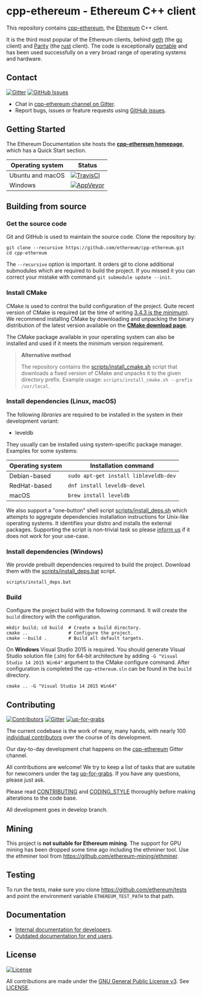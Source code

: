 # cpp-ethereum - Ethereum C++ client

This repository contains [cpp-ethereum](http://cpp-ethereum.org), the [Ethereum](https://ethereum.org) C++ client.

It is the third most popular of the Ethereum clients, behind [geth](https://github.com/ethereum/go-ethereum) (the [go](https://golang.org)
client) and [Parity](https://github.com/ethcore/parity) (the [rust](https://www.rust-lang.org/) client).  The code is exceptionally
[portable](http://cpp-ethereum.org/portability.html) and has been used successfully on a very broad range
of operating systems and hardware.


## Contact

[![Gitter](https://img.shields.io/gitter/room/ethereum/cpp-ethereum.svg)](https://gitter.im/ethereum/cpp-ethereum)
[![GitHub Issues](https://img.shields.io/github/issues-raw/ethereum/cpp-ethereum.svg)](https://github.com/ethereum/cpp-ethereum/issues)

- Chat in [cpp-ethereum channel on Gitter](https://gitter.im/ethereum/cpp-ethereum).
- Report bugs, issues or feature requests using [GitHub issues](issues/new).


## Getting Started

The Ethereum Documentation site hosts the **[cpp-ethereum homepage](http://cpp-ethereum.org)**, which
has a Quick Start section.


Operating system | Status
---------------- | ----------
Ubuntu and macOS | [![TravisCI](https://img.shields.io/travis/ethereum/cpp-ethereum/develop.svg)](https://travis-ci.org/ethereum/cpp-ethereum)
Windows          | [![AppVeyor](https://img.shields.io/appveyor/ci/ethereum/cpp-ethereum/develop.svg)](https://ci.appveyor.com/project/ethereum/cpp-ethereum)


## Building from source

### Get the source code

Git and GitHub is used to maintain the source code. Clone the repository by:

```shell
git clone --recursive https://github.com/ethereum/cpp-ethereum.git
cd cpp-ethereum
```

The `--recursive` option is important. It orders git to clone additional 
submodules which are required to build the project.
If you missed it you can correct your mistake with command 
`git submodule update --init`.

### Install CMake

CMake is used to control the build configuration of the project. Quite recent 
version of CMake is required 
(at the time of writing [3.4.3 is the minimum](CMakeLists.txt#L25)).
We recommend installing CMake by downloading and unpacking the binary 
distribution  of the latest version available on the 
[**CMake download page**](https://cmake.org/download/).

The CMake package available in your operating system can also be installed
and used if it meets the minimum version requirement.

> **Alternative method**
>
> The repository contains the
[scripts/install_cmake.sh](scripts/install_cmake.sh) script that downloads 
> a fixed version of CMake and unpacks it to the given directory prefix. 
> Example usage: `scripts/install_cmake.sh --prefix /usr/local`.

### Install dependencies (Linux, macOS)

The following *libraries* are required to be installed in the system in their
development variant:

- leveldb

They usually can be installed using system-specific package manager.
Examples for some systems:

Operating system | Installation command
---------------- | --------------------
Debian-based     | `sudo apt-get install libleveldb-dev`
RedHat-based     | `dnf install leveldb-devel`
macOS            | `brew install leveldb`


We also support a "one-button" shell script 
[scripts/install_deps.sh](scripts/install_deps.sh)
which attempts to aggregate dependencies installation instructions for Unix-like
operating systems. It identifies your distro and installs the external packages.
Supporting the script is non-trivial task so please [inform us](#contact)
if it does not work for your use-case.

### Install dependencies (Windows)

We provide prebuilt dependencies required to build the project. Download them
with the [scripts/install_deps.bat](scripts/install_deps.bat) script.

```shell
scripts/install_deps.bat
```

### Build

Configure the project build with the following command. It will create the 
`build` directory with the configuration.

```shell
mkdir build; cd build  # Create a build directory.
cmake ..               # Configure the project.
cmake --build .        # Build all default targets.
```

On **Windows** Visual Studio 2015 is required. You should generate Visual Studio 
solution file (.sln) for 64-bit architecture by adding 
`-G "Visual Studio 14 2015 Win64"` argument to the CMake configure command.
After configuration is completed the `cpp-ethereum.sln` can be found in the
`build` directory.

```shell
cmake .. -G "Visual Studio 14 2015 Win64"
```

## Contributing

[![Contributors](https://img.shields.io/github/contributors/ethereum/cpp-ethereum.svg)](https://github.com/ethereum/cpp-ethereum/graphs/contributors)
[![Gitter](https://img.shields.io/gitter/room/ethereum/cpp-ethereum.svg)](https://gitter.im/ethereum/cpp-ethereum)
[![up-for-grabs](https://img.shields.io/github/issues-raw/ethereum/cpp-ethereum/up-for-grabs.svg)](https://github.com/ethereum/cpp-ethereum/labels/up-for-grabs)

The current codebase is the work of many, many hands, with nearly 100
[individual contributors](https://github.com/ethereum/cpp-ethereum/graphs/contributors) over the course of its development.

Our day-to-day development chat happens on the
[cpp-ethereum](https://gitter.im/ethereum/cpp-ethereum) Gitter channel.

All contributions are welcome! We try to keep a list of tasks that are suitable
for newcomers under the tag 
[up-for-grabs](https://github.com/ethereum/cpp-ethereum/labels/up-for-grabs).
If you have any questions, please just ask.

Please read [CONTRIBUTING](CONTRIBUTING.md) and [CODING_STYLE](CODING_STYLE.md) 
thoroughly before making alterations to the code base.

All development goes in develop branch.


## Mining

This project is **not suitable for Ethereum mining**. The support for GPU mining 
has been dropped some time ago including the ethminer tool. Use the ethminer tool from https://github.com/ethereum-mining/ethminer.

## Testing

To run the tests, make sure you clone https://github.com/ethereum/tests and point the environment variable
`ETHEREUM_TEST_PATH` to that path.

## Documentation

- [Internal documentation for developers](doc/index.rst).
- [Outdated documentation for end users](http://www.ethdocs.org/en/latest/ethereum-clients/cpp-ethereum/).


## License

[![License](https://img.shields.io/github/license/ethereum/cpp-ethereum.svg)](LICENSE)

All contributions are made under the [GNU General Public License v3](https://www.gnu.org/licenses/gpl-3.0.en.html). See [LICENSE](LICENSE).
